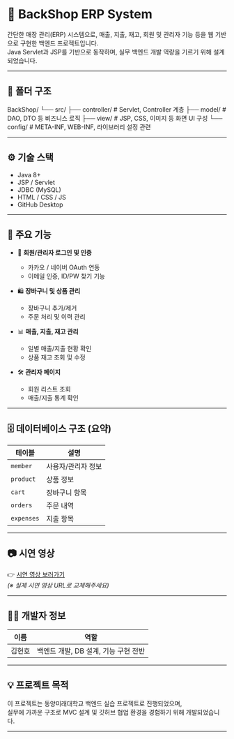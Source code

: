 # 🛒 BackShop ERP System

간단한 매장 관리(ERP) 시스템으로, 매출, 지출, 재고, 회원 및 관리자 기능 등을 웹 기반으로 구현한 백엔드 프로젝트입니다.  
Java Servlet과 JSP를 기반으로 동작하며, 실무 백엔드 개발 역량을 기르기 위해 설계되었습니다.

---

## 📁 폴더 구조

BackShop/
└── src/
    ├── controller/   # Servlet, Controller 계층
    ├── model/        # DAO, DTO 등 비즈니스 로직
    ├── view/         # JSP, CSS, 이미지 등 화면 UI 구성
    └── config/       # META-INF, WEB-INF, 라이브러리 설정 관련


---

## ⚙️ 기술 스택

- Java 8+
- JSP / Servlet
- JDBC (MySQL)
- HTML / CSS / JS
- GitHub Desktop

---

## 📌 주요 기능

- 🧾 **회원/관리자 로그인 및 인증**
  - 카카오 / 네이버 OAuth 연동
  - 이메일 인증, ID/PW 찾기 기능

- 🛍️ **장바구니 및 상품 관리**
  - 장바구니 추가/제거
  - 주문 처리 및 이력 관리

- 📊 **매출, 지출, 재고 관리**
  - 일별 매출/지출 현황 확인
  - 상품 재고 조회 및 수정

- 🛠️ **관리자 페이지**
  - 회원 리스트 조회
  - 매출/지출 통계 확인

---

## 🗄️ 데이터베이스 구조 (요약)

| 테이블         | 설명              |
|----------------|-------------------|
| `member`       | 사용자/관리자 정보 |
| `product`      | 상품 정보          |
| `cart`         | 장바구니 항목       |
| `orders`       | 주문 내역          |
| `expenses`     | 지출 항목          |

---

## 📷 시연 영상

👉 [시연 영상 보러가기](https://your-video-link.com)  
*(※ 실제 시연 영상 URL로 교체해주세요)*

---

## 🧑‍💻 개발자 정보

| 이름 | 역할 |
|------|------|
| 김현호 | 백엔드 개발, DB 설계, 기능 구현 전반 |

---

## 💡 프로젝트 목적

이 프로젝트는 동양미래대학교 백엔드 실습 프로젝트로 진행되었으며,  
실무에 가까운 구조로 MVC 설계 및 깃허브 협업 환경을 경험하기 위해 개발되었습니다.

---



